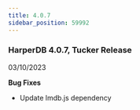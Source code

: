 ```yaml
---
title: 4.0.7
sidebar_position: 59992
---
```


### HarperDB 4.0.7, Tucker Release

03/10/2023

**Bug Fixes**

- Update lmdb.js dependency
